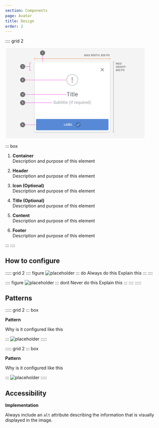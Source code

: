 ```yaml
---
section: Components
page: Avatar
title: Design
order: 2
---
```


:::: grid 2

<img src="assets/images/ModalAnatomy.png" width="450">

::: box

1. **Container**<br>
   Description and purpose of this element

1. **Header**<br>
   Description and purpose of this element

1. **Icon (Optional)**<br>
   Description and purpose of this element

1. **Title (Optional)**<br>
   Description and purpose of this element

1. **Content**<br>
   Description and purpose of this element

1. **Footer**<br>
   Description and purpose of this element

:::
::::

## How to configure

::::: grid 2
:::: figure
![placeholder](https://via.placeholder.com/350x250)
::: do Always do this
Explain this
:::
::::

:::: figure
![placeholder](https://via.placeholder.com/350x250)
::: dont Never do this
Explain this
:::
::::
:::::

## Patterns

::::: grid 2
::: box

**Pattern**

Why is it configured like this

:::
![placeholder](https://via.placeholder.com/350x250)
:::::

::::: grid 2
::: box

**Pattern**

Why is it configured like this

:::
![placeholder](https://via.placeholder.com/350x250)
:::::

## Accessibility

**Implementation**

Always include an `alt` attribute describing the information that is visually displayed in the image.
